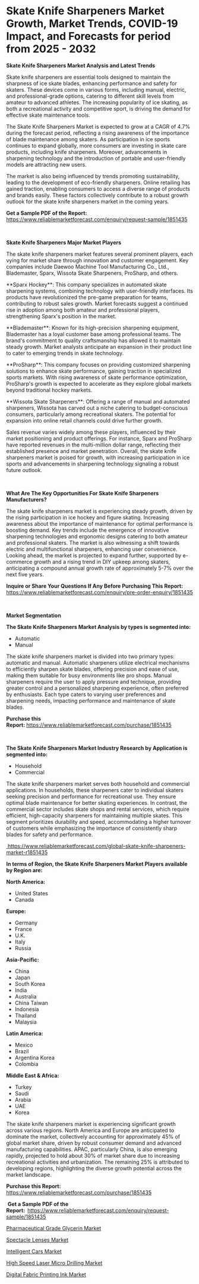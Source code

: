 <p><h1>Skate Knife Sharpeners Market Growth, Market Trends, COVID-19 Impact, and Forecasts for period from 2025 - 2032</h1></p><p><strong>Skate Knife Sharpeners Market Analysis and Latest Trends</strong></p>
<p><p>Skate knife sharpeners are essential tools designed to maintain the sharpness of ice skate blades, enhancing performance and safety for skaters. These devices come in various forms, including manual, electric, and professional-grade options, catering to different skill levels from amateur to advanced athletes. The increasing popularity of ice skating, as both a recreational activity and competitive sport, is driving the demand for effective skate maintenance tools.</p><p>The Skate Knife Sharpeners Market is expected to grow at a CAGR of 4.7% during the forecast period, reflecting a rising awareness of the importance of blade maintenance among skaters. As participation in ice sports continues to expand globally, more consumers are investing in skate care products, including knife sharpeners. Moreover, advancements in sharpening technology and the introduction of portable and user-friendly models are attracting new users.</p><p>The market is also being influenced by trends promoting sustainability, leading to the development of eco-friendly sharpeners. Online retailing has gained traction, enabling consumers to access a diverse range of products and brands easily. These factors collectively contribute to a robust growth outlook for the skate knife sharpeners market in the coming years.</p></p>
<p><strong>Get a Sample PDF of the Report:&nbsp;</strong> <a href="https://www.reliablemarketforecast.com/enquiry/request-sample/1851435?utm_campaign=1875&utm_medium=2&utm_source=Github&utm_content=ia&utm_term=07012025&utm_id=skate-knife-sharpeners">https://www.reliablemarketforecast.com/enquiry/request-sample/1851435</a></p>
<p>&nbsp;</p>
<p><strong>Skate Knife Sharpeners Major Market Players</strong></p>
<p><p>The skate knife sharpeners market features several prominent players, each vying for market share through innovation and customer engagement. Key companies include Daewoo Machine Tool Manufacturing Co., Ltd., Blademaster, Sparx, Wissota Skate Sharpeners, ProSharp, and others.</p><p>**Sparx Hockey**: This company specializes in automated skate sharpening systems, combining technology with user-friendly interfaces. Its products have revolutionized the pre-game preparation for teams, contributing to robust sales growth. Market forecasts suggest a continued rise in adoption among both amateur and professional players, strengthening Sparx's position in the market.</p><p>**Blademaster**: Known for its high-precision sharpening equipment, Blademaster has a loyal customer base among professional teams. The brand's commitment to quality craftsmanship has allowed it to maintain steady growth. Market analysts anticipate an expansion in their product line to cater to emerging trends in skate technology.</p><p>**ProSharp**: This company focuses on providing customized sharpening solutions to enhance skate performance, gaining traction in specialized sports markets. With rising awareness of skate performance optimization, ProSharp's growth is expected to accelerate as they explore global markets beyond traditional hockey markets.</p><p>**Wissota Skate Sharpeners**: Offering a range of manual and automated sharpeners, Wissota has carved out a niche catering to budget-conscious consumers, particularly among recreational skaters. The potential for expansion into online retail channels could drive further growth.</p><p>Sales revenue varies widely among these players, influenced by their market positioning and product offerings. For instance, Sparx and ProSharp have reported revenues in the multi-million dollar range, reflecting their established presence and market penetration. Overall, the skate knife sharpeners market is poised for growth, with increasing participation in ice sports and advancements in sharpening technology signaling a robust future outlook.</p></p>
<p>&nbsp;</p>
<p><strong>What Are The Key Opportunities For Skate Knife Sharpeners Manufacturers?</strong></p>
<p><p>The skate knife sharpeners market is experiencing steady growth, driven by the rising participation in ice hockey and figure skating. Increasing awareness about the importance of maintenance for optimal performance is boosting demand. Key trends include the emergence of innovative sharpening technologies and ergonomic designs catering to both amateur and professional skaters. The market is also witnessing a shift towards electric and multifunctional sharpeners, enhancing user convenience. Looking ahead, the market is projected to expand further, supported by e-commerce growth and a rising trend in DIY upkeep among skaters, anticipating a compound annual growth rate of approximately 5-7% over the next five years.</p></p>
<p><strong>Inquire or Share Your Questions If Any Before Purchasing This Report:</strong> <a href="https://www.reliablemarketforecast.com/enquiry/pre-order-enquiry/1851435?utm_campaign=1875&utm_medium=2&utm_source=Github&utm_content=ia&utm_term=07012025&utm_id=skate-knife-sharpeners">https://www.reliablemarketforecast.com/enquiry/pre-order-enquiry/1851435</a></p>
<p>&nbsp;</p>
<p><strong>Market Segmentation</strong></p>
<p><strong>The Skate Knife Sharpeners Market Analysis by types is segmented into:</strong></p>
<p><ul><li>Automatic</li><li>Manual</li></ul></p>
<p><p>The skate knife sharpeners market is divided into two primary types: automatic and manual. Automatic sharpeners utilize electrical mechanisms to efficiently sharpen skate blades, offering precision and ease of use, making them suitable for busy environments like pro shops. Manual sharpeners require the user to apply pressure and technique, providing greater control and a personalized sharpening experience, often preferred by enthusiasts. Each type caters to varying user preferences and sharpening needs, impacting performance and maintenance of skate blades.</p></p>
<p><strong>Purchase this Report:&nbsp;</strong><a href="https://www.reliablemarketforecast.com/purchase/1851435?utm_campaign=1875&utm_medium=2&utm_source=Github&utm_content=ia&utm_term=07012025&utm_id=skate-knife-sharpeners">https://www.reliablemarketforecast.com/purchase/1851435</a></p>
<p>&nbsp;</p>
<p><strong>The Skate Knife Sharpeners Market Industry Research by Application is segmented into:</strong></p>
<p><ul><li>Household</li><li>Commercial</li></ul></p>
<p><p>The skate knife sharpeners market serves both household and commercial applications. In households, these sharpeners cater to individual skaters seeking precision and performance for recreational use. They ensure optimal blade maintenance for better skating experiences. In contrast, the commercial sector includes skate shops and rental services, which require efficient, high-capacity sharpeners for maintaining multiple skates. This segment prioritizes durability and speed, accommodating a higher turnover of customers while emphasizing the importance of consistently sharp blades for safety and performance.</p></p>
<p><a href="https://www.reliablemarketforecast.com/global-skate-knife-sharpeners-market-r1851435?utm_campaign=1875&utm_medium=2&utm_source=Github&utm_content=ia&utm_term=07012025&utm_id=skate-knife-sharpeners">&nbsp;https://www.reliablemarketforecast.com/global-skate-knife-sharpeners-market-r1851435</a></p>
<p><strong>In terms of Region, the Skate Knife Sharpeners Market Players available by Region are:</strong></p>
<p>
    <p> <strong> North America: </strong>
        <ul>
            <li>United States</li>
            <li>Canada</li>
        </ul>
        </p> 
    <p> <strong> Europe: </strong>
        <ul>
            <li>Germany</li>
            <li>France</li>
            <li>U.K.</li>
            <li>Italy</li>
            <li>Russia</li>
        </ul>
        </p> 
    <p> <strong> Asia-Pacific: </strong>
        <ul>
            <li>China</li>
            <li>Japan</li>
            <li>South Korea</li>
            <li>India</li>
            <li>Australia</li>
            <li>China Taiwan</li>
            <li>Indonesia</li>
            <li>Thailand</li>
            <li>Malaysia</li>
        </ul>
        </p> 
    <p> <strong> Latin America: </strong>
        <ul>
            <li>Mexico</li>
            <li>Brazil</li>
            <li>Argentina Korea</li>
            <li>Colombia</li>
        </ul>
        </p> 
    <p> <strong> Middle East & Africa: </strong>
        <ul>
            <li>Turkey</li>
            <li>Saudi</li>
            <li>Arabia</li>
            <li>UAE</li>
            <li>Korea</li>
        </ul>
    </p>
    </p>
<p><p>The skate knife sharpeners market is experiencing significant growth across various regions. North America and Europe are anticipated to dominate the market, collectively accounting for approximately 45% of global market share, driven by robust consumer demand and advanced manufacturing capabilities. APAC, particularly China, is also emerging rapidly, projected to hold about 30% of market share due to increasing recreational activities and urbanization. The remaining 25% is attributed to developing regions, highlighting the diverse growth potential across the market landscape.</p></p>
<p><strong>Purchase this Report: </strong><a href="https://www.reliablemarketforecast.com/purchase/1851435?utm_campaign=1875&utm_medium=2&utm_source=Github&utm_content=ia&utm_term=07012025&utm_id=skate-knife-sharpeners">https://www.reliablemarketforecast.com/purchase/1851435</a></p>
<p>&nbsp;<strong>Get a Sample PDF of the Report:&nbsp;&nbsp;</strong><a href="https://www.reliablemarketforecast.com/enquiry/request-sample/1851435?utm_campaign=1875&utm_medium=2&utm_source=Github&utm_content=ia&utm_term=07012025&utm_id=skate-knife-sharpeners">https://www.reliablemarketforecast.com/enquiry/request-sample/1851435</a></p>
<p><strong></strong></p>
<p><p><a href="https://www.linkedin.com/pulse/pharmaceutical-grade-glycerin-market-ecosystem-competitive-xavpc?utm_campaign=1875&utm_medium=2&utm_source=Github&utm_content=ia&utm_term=07012025&utm_id=skate-knife-sharpeners">Pharmaceutical Grade Glycerin Market</a></p><p><a href="https://www.linkedin.com/pulse/spectacle-lenses-market-global-insights-sales-trends-2025-rheic?utm_campaign=1875&utm_medium=2&utm_source=Github&utm_content=ia&utm_term=07012025&utm_id=skate-knife-sharpeners">Spectacle Lenses Market</a></p><p><a href="https://www.linkedin.com/pulse/intelligent-cars-market-drivers-competitive-strategy-insights-y02yf?utm_campaign=1875&utm_medium=2&utm_source=Github&utm_content=ia&utm_term=07012025&utm_id=skate-knife-sharpeners">Intelligent Cars Market</a></p><p><a href="https://www.linkedin.com/pulse/high-speed-laser-micro-drilling-market-analysis-present-size-ovcbc?utm_campaign=1875&utm_medium=2&utm_source=Github&utm_content=ia&utm_term=07012025&utm_id=skate-knife-sharpeners">High Speed Laser Micro Drilling Market</a></p><p><a href="https://www.linkedin.com/pulse/analysis-global-digital-fabric-printing-ink-market-type-application-3i7jf?utm_campaign=1875&utm_medium=2&utm_source=Github&utm_content=ia&utm_term=07012025&utm_id=skate-knife-sharpeners">Digital Fabric Printing Ink Market</a></p></p>